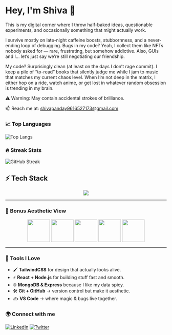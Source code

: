 # Hey, I'm Shiva 👋  

This is my digital corner where I throw half-baked ideas, questionable experiments, and occasionally something that might actually work.  

I survive mostly on late-night caffeine boosts, stubbornness, and a never-ending loop of debugging. Bugs in my code? Yeah, I collect them like NFTs nobody asked for — rare, frustrating, but somehow addictive. Also, GUIs and I… let’s just say we’re still negotiating our friendship.  

My code? Surprisingly clean (at least on the days I don’t rage commit). I keep a pile of “to-read” books that silently judge me while I jam to music that matches my current chaos level. When I’m not deep in the matrix, I either hop on a ride, watch anime, or get lost in whatever random obsession is trending in my brain.  

⚠️ Warning: May contain accidental strokes of brilliance.  

📫 Reach me at: shivapanday9616527173@gmail.com




### 📈 Top Languages
![Top Langs](https://github-readme-stats.vercel.app/api/top-langs/?username=SHIWA6&layout=compact&theme=radical)




### 🔥 Streak Stats
![GitHub Streak](https://github-readme-streak-stats.herokuapp.com/?user=SHIWA6&theme=radical&hide_border=false)



## ⚡ Tech Stack

<p align="center">
  <img src="https://skillicons.dev/icons?i=html,css,javascript,react,nodejs,express,mongodb,tailwind,git,github,vscode" />
</p>

---

### 🎨 Bonus Aesthetic View

<div align="center">
  
  <img src="https://readme-components.vercel.app/api?component=logo&logo=html5&fill=linear-gradient(to%20right,%23ff512f,%23dd2476)&animation=spin" height="70" />
  <img src="https://readme-components.vercel.app/api?component=logo&logo=css3&fill=linear-gradient(to%20right,%2338ef7d,%2311998e)&animation=spin" height="70" />
  <img src="https://readme-components.vercel.app/api?component=logo&logo=javascript&fill=linear-gradient(to%20right,%23f7971e,%23ffd200)&animation=spin" height="70" />
  <img src="https://readme-components.vercel.app/api?component=logo&logo=react&fill=linear-gradient(to%20right,%2361dafb,%2320232a)&animation=spin" height="70" />
  <img src="https://readme-components.vercel.app/api?component=logo&logo=node.js&fill=linear-gradient(to%20right,%236DA55F,%2333cc33)&animation=spin" height="70" />
  
</div>

---

### 🚀 Tools I Love
- 🖌️ **TailwindCSS** for design that actually looks alive.  
- ⚡ **React + Node.js** for building stuff fast and smooth.  
- 🌐 **MongoDB & Express** because I like my data spicy.  
- 🛠️ **Git + GitHub** → version control but make it aesthetic.  
- ✍️ **VS Code** → where magic & bugs live together.  


### 🌍 Connect with me
[![LinkedIn](https://img.shields.io/badge/LinkedIn-%230077B5.svg?style=for-the-badge&logo=linkedin&logoColor=white)](https://linkedin.com/in/YOUR_USERNAME)
[![Twitter](https://img.shields.io/badge/Twitter-%231DA1F2.svg?style=for-the-badge&logo=Twitter&logoColor=white)](https://twitter.com/TestCricforlife)

